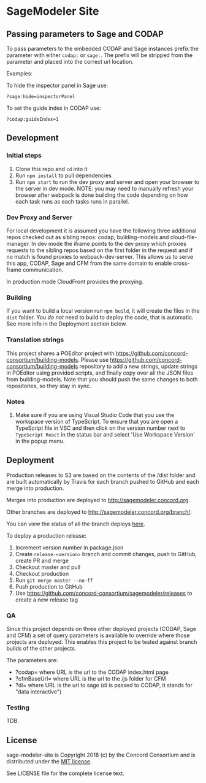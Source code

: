 # SageModeler Site

## Passing parameters to Sage and CODAP

To pass parameters to the embedded CODAP and Sage instances prefix the parameter with either `codap:` or `sage:`.  The prefix will be stripped from the parameter and placed into the correct url location.

Examples:

To hide the inspector panel in Sage use:

`?sage:hide=inspectorPanel`

To set the guide index in CODAP use:

`?codap:guideIndex=1`

## Development

### Initial steps

1. Clone this repo and `cd` into it
2. Run `npm install` to pull dependencies
3. Run `npm start` to run the dev proxy and server and open your browser to the server in dev mode.
   NOTE: you may need to manually refresh your browser after webpack is done building the code
   depending on how each task runs as each tasks runs in parallel.

### Dev Proxy and Server

For local development it is assumed you have the following three additional repos checked out as sibling
repos: codap, building-models and cloud-file-manager.  In dev mode the iframe points to the dev proxy
which proxies requests to the sibling repos based on the first folder in the request and if no match is
found proxies to webpack-dev-server.  This allows us to serve this app, CODAP, Sage and CFM from the
same domain to enable cross-frame communication.

In production mode CloudFront provides the proxying.

### Building

If you want to build a local version run `npm build`, it will create the files in the `dist` folder.
You *do not* need to build to deploy the code, that is automatic.  See more info in the Deployment section below.


### Translation strings

This project shares a POEditor project with https://github.com/concord-consortium/building-models.
Please use https://github.com/concord-consortium/building-models repository to add a new strings, update strings
in POEditor using provided scripts, and finally copy over all the JSON files from building-models.
Note that you should push the same changes to both repositories, so they stay in sync.

### Notes

1. Make sure if you are using Visual Studio Code that you use the workspace version of TypeScript.
   To ensure that you are open a TypeScript file in VSC and then click on the version number next to
   `TypeScript React` in the status bar and select 'Use Workspace Version' in the popup menu.

## Deployment

Production releases to S3 are based on the contents of the /dist folder and are built automatically by Travis
for each branch pushed to GitHub and each merge into production.

Merges into production are deployed to http://sagemodeler.concord.org.

Other branches are deployed to http://sagemodeler.concord.org/branch/<name>.

You can view the status of all the branch deploys [here](https://travis-ci.org/concord-consortium/sagemodeler/branches).

To deploy a production release:

1. Increment version number in package.json
2. Create `release-<version>` branch and commit changes, push to GitHub, create PR and merge
3. Checkout master and pull
4. Checkout production
5. Run `git merge master --no-ff`
6. Push production to GitHub
7. Use https://github.com/concord-consortium/sagemodeler/releases to create a new release tag

### QA

Since this project depends on three other deployed projects (CODAP, Sage and CFM) a set of query parameters is available to override
where those projects are deployed.  This enables this project to be tested against branch builds of the other projects.

The parameters are:

- ?codap=<URL> where URL is the url to the CODAP index.html page
- ?cfmBaseUrl=<URL> where URL is the url to the /js folder for CFM
- ?di=<URL> where URL is the url to sage (di is passed to CODAP, it stands for "data interactive")

### Testing

TDB.

## License

sage-modeler-site is Copyright 2018 (c) by the Concord Consortium and is distributed under the [MIT license](http://www.opensource.org/licenses/MIT).

See LICENSE file for the complete license text.
